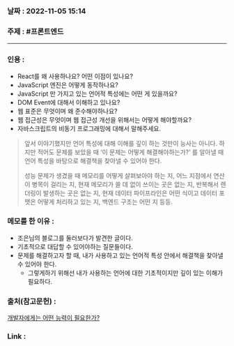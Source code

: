 ### 날짜 : 2022-11-05 15:14
### 주제 : #프론트엔드 

---- 

### 인용 : 
- React를 왜 사용하나요? 어떤 이점이 있나요? 
- JavaScript 엔진은 어떻게 동작하나요?
- JavaScript 만 가지고 있는 언어적 특성에는 어떤 게 있을까요?
- DOM Event에 대해서 이해하고 있나요?
- 웹 표준은 무엇이며 왜 준수해야하나요?
- 웹 접근성은 무엇이며 웹 접근성 개선을 위해서는 어떻게 해야할까요?
- 자바스크립트의 비동기 프로그래밍에 대해서 말해주세요.   


> 앞서 이야기했지만 언어 특성에 대해 이해를 깊이 하는 것만이 능사는 아니다. 하지만 적어도 문제를 보았을 때 ‘이 문제는 어떻게 해결해야하는가?’ 를 알아낼 때 언어 특성을 바탕으로 해결책을 찾아낼 수 있어야 한다.
> 
> 성능 문제가 생겼을 때 메모리를 어떻게 살펴보아야 하는 지, 어느 지점에서 연산이 병목이 걸리는 지, 현재 메모리가 쓸 데 없이 쓰이는 곳은 없는 지, 반복해서 렌더링이 발생하는 곳은 없는 지, 현재 데이터 파이프라인은 어떤 식이고 데이터 포맷은 어떻게 처리하고 있는 지, 백엔드 구조는 어떤 지 등등.



### 메모를 한 이유 : 
- 조은님의 블로그를 둘러보다가 발견한 글이다. 
- 기초적으로 대답할 수 있어야하는 질문들이다. 
- 문제를 해결하고자 할 때, 내가 사용하고 있는 언어적 특성 안에서 해결책을 찾아낼 수 있어야 한다. 
	- 그렇게하기 위해선 내가 사용하는 언어에 대한 기초적이지만 깊이 있는 이해가 필요하다.



### 출처(참고문헌) : 
[개발자에게는 어떤 능력이 필요한가?](https://euncho.medium.com/%EA%B0%9C%EB%B0%9C%EC%9E%90%EC%97%90%EA%B2%8C%EB%8A%94-%EC%96%B4%EB%96%A4-%EB%8A%A5%EB%A0%A5%EC%9D%B4-%ED%95%84%EC%9A%94%ED%95%9C%EA%B0%80-f2bb22fdc0ad)



### Link : 
